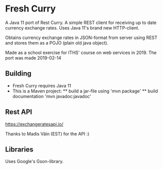 # Fresh Curry
A Java 11 port of Rest Curry. A simple REST client for receiving up to date currency exchange rates.
Uses Java 11's brand new HTTP-client.

Obtains currency exchange rates in JSON-format from server using
REST and stores them as a POJO (plain old java object).

Made as a school exercise for ITHS' course on web
services in 2019. The port was made 2019-02-14

## Building
* Fresh Curry requires Java 11
* This is a Maven project:
** build a jar-file using 'mvn package'
** build documentation 'mvn javadoc:javadoc'

## Rest API
https://exchangeratesapi.io/

Thanks to Madis Väin (EST) for the API :)

## Libraries

Uses Google's Gson-library.
